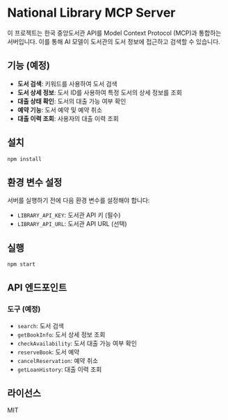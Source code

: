 # National Library MCP Server

이 프로젝트는 한국 중앙도서관 API를 Model Context Protocol (MCP)과 통합하는 서버입니다. 이를 통해 AI 모델이 도서관의 도서 정보에 접근하고 검색할 수 있습니다.

## 기능 (예정)

- **도서 검색**: 키워드를 사용하여 도서 검색
- **도서 상세 정보**: 도서 ID를 사용하여 특정 도서의 상세 정보를 조회
- **대출 상태 확인**: 도서의 대출 가능 여부 확인
- **예약 기능**: 도서 예약 및 예약 취소
- **대출 이력 조회**: 사용자의 대출 이력 조회

## 설치

```bash
npm install
```

## 환경 변수 설정

서버를 실행하기 전에 다음 환경 변수를 설정해야 합니다:

- `LIBRARY_API_KEY`: 도서관 API 키 (필수)
- `LIBRARY_API_URL`: 도서관 API URL (선택)

## 실행

```bash
npm start
```

## API 엔드포인트

### 도구 (예정)

- `search`: 도서 검색
- `getBookInfo`: 도서 상세 정보 조회
- `checkAvailability`: 도서 대출 가능 여부 확인
- `reserveBook`: 도서 예약
- `cancelReservation`: 예약 취소
- `getLoanHistory`: 대출 이력 조회

## 라이선스

MIT
